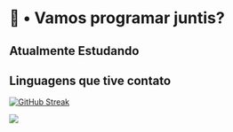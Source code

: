 
# 👋 • Vamos programar juntis?

## Atualmente Estudando

## Linguagens que tive contato


[![GitHub Streak](https://github-readme-streak-stats.herokuapp.com?user=vistomia&theme=dark&hide_border=true)](https://git.io/streak-stats)

![](https://github-readme-stats.vercel.app/api/top-langs/?username=vistomia&theme=dark&hide_border=true&include_all_commits=false&count_private=false&layout=compact&card_width=495)
